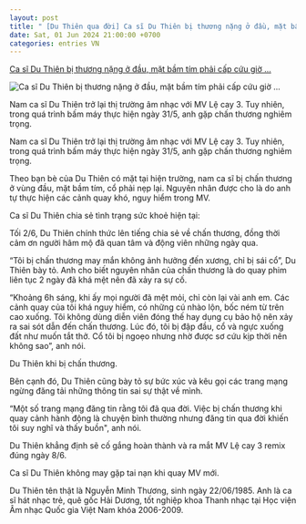```yaml
---
layout: post
title: " [Du Thiên qua đời] Ca sĩ Du Thiên bị thương nặng ở đầu, mặt bầm tím phải cấp cứu giờ ..."
date: Sat, 01 Jun 2024 21:00:00 +0700
categories: entries VN
---
```

[Ca sĩ Du Thiên bị thương nặng ở đầu, mặt bầm tím phải cấp cứu giờ ...](https://vietnamnet.vn/ca-si-du-thien-bi-thuong-nang-o-dau-mat-bam-tim-phai-cap-cuu-gio-ra-sao-2286522.html)

![Ca sĩ Du Thiên bị thương nặng ở đầu, mặt bầm tím phải cấp cứu giờ ...](https://static-images.vnncdn.net/vps_images_publish/000001/000003/2024/6/2/ca-si-du-thien-bi-thuong-nang-mat-bam-tim-phai-cap-cuu-gio-ra-sao-2113.jpg?width=0&s=vYht0OMtbA3e_4JfXpJDqQ)

Nam ca sĩ Du Thiên trở lại thị trường âm nhạc với MV Lệ cay 3. Tuy nhiên, trong quá trình bấm máy thực hiện ngày 31/5, anh gặp chấn thương nghiêm trọng.

Nam ca sĩ Du Thiên trở lại thị trường âm nhạc với MV Lệ cay 3. Tuy nhiên, trong quá trình bấm máy thực hiện ngày 31/5, anh gặp chấn thương nghiêm trọng.

Theo bạn bè của Du Thiên có mặt tại hiện trường, nam ca sĩ bị chấn thương ở vùng đầu, mặt bầm tím, cổ phải nẹp lại. Nguyên nhân được cho là do anh tự thực hiện các cảnh quay khó, nguy hiểm trong MV.

Ca sĩ Du Thiên chia sẻ tình trạng sức khoẻ hiện tại:

Tối 2/6, Du Thiên chính thức lên tiếng chia sẻ về chấn thương, đồng thời cảm ơn người hâm mộ đã quan tâm và động viên những ngày qua.

“Tôi bị chấn thương may mắn không ảnh hưởng đến xương, chỉ bị sái cổ”, Du Thiên bày tỏ. Anh cho biết nguyên nhân của chấn thương là do quay phim liên tục 2 ngày đã khá mệt nên đã xảy ra sự cố.

“Khoảng 6h sáng, khi ấy mọi người đã mệt mỏi, chỉ còn lại vài anh em. Các cảnh quay của tôi khá nguy hiểm, có những cú nhào lộn, bốc ném từ trên cao xuống. Tôi không dùng diễn viên đóng thế hay dụng cụ bảo hộ nên xảy ra sai sót dẫn đến chấn thương. Lúc đó, tôi bị đập đầu, cổ và ngực xuống đất như muốn tắt thở. Cổ tôi bị ngoẹo nhưng nhờ được sơ cứu kịp thời nên không sao”, anh nói.

Du Thiên khi bị chấn thương.

Bên cạnh đó, Du Thiên cũng bày tỏ sự bức xúc và kêu gọi các trang mạng ngừng đăng tải những thông tin sai sự thật về mình.

“Một số trang mạng đăng tin rằng tôi đã qua đời. Việc bị chấn thương khi quay cảnh hành động là chuyện bình thường nhưng đăng tin qua đời khiến tôi suy nghĩ và thấy buồn", anh nói.

Du Thiên khẳng định sẽ cố gắng hoàn thành và ra mắt MV Lệ cay 3 remix đúng ngày 8/6.

Ca sĩ Du Thiên không may gặp tai nạn khi quay MV mới.

Du Thiên tên thật là Nguyễn Minh Thương, sinh ngày 22/06/1985. Anh là ca sĩ hát nhạc trẻ, quê gốc Hải Dương, tốt nghiệp khoa Thanh nhạc tại Học viện Âm nhạc Quốc gia Việt Nam khóa 2006-2009.

